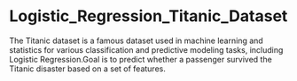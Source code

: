 # Logistic_Regression_Titanic_Dataset
The Titanic dataset is a famous dataset used in machine learning and statistics for various classification and predictive modeling tasks, including Logistic Regression.Goal is to predict whether a passenger survived the Titanic disaster based on a set of features.
